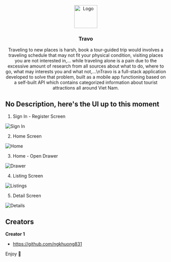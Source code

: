 <p align="center">
  <img src="md/logo.png" alt="Logo" width=72 height=72>

  <h3 align="center">Travo</h3>

  <p align="center">
    Traveling to new places is harsh, book a tour-guided trip would involves a traveling schedule that may not fit your physical condition, visiting places you are not interested in,... while traveling alone is a pain due to the excessive amount of research from all sources about what to do, where to go, what may interests you and what not,...\nTravo is a full-stack application developed to solve that problem, built as a mobile app functioning based on a self-built API which contains categorized information about tourist attractions all around Viet Nam.
  </p>
</p>


## No Description, here's the UI up to this moment

1. Sign In - Register Screen
<img src="md/1.PNG" alt="Sign In">

2. Home Screen
<img src="md/2.PNG" alt="Home">

3. Home - Open Drawer
<img src="md/3.PNG" alt="Drawer">

4. Listing Screen
<img src="md/4.PNG" alt="Listings">

5. Detail Screen
<img src="md/5.PNG" alt="Details">


## Creators

**Creator 1**

- <https://github.com/ngkhuong831>


Enjoy :metal:
